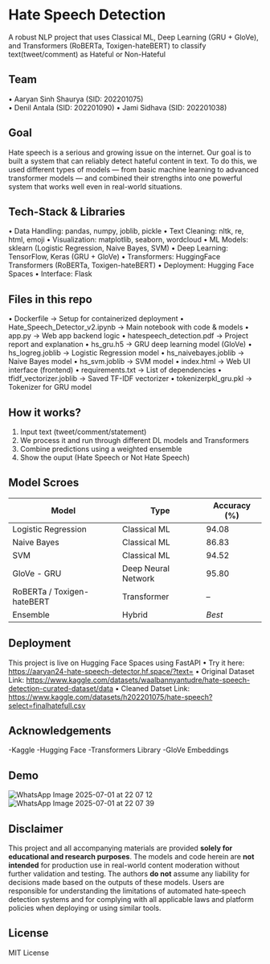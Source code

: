 # Hate Speech Detection
A robust NLP project that uses Classical ML, Deep Learning (GRU + GloVe), and Transformers (RoBERTa, Toxigen-hateBERT) to classify text(tweet/comment) as Hateful or Non-Hateful

## Team
•⁠  ⁠Aaryan Sinh Shaurya (SID: 202201075)  
•⁠  ⁠Denil Antala (SID: 202201090)
•⁠  ⁠Jami Sidhava (SID: 202201038)

## Goal
Hate speech is a serious and growing issue on the internet.
Our goal is to built a system that can reliably detect hateful content in text.
To do this, we used different types of models — from basic machine learning to advanced transformer models — and combined their strengths into one powerful system that works well even in real-world situations.

## Tech-Stack & Libraries
•⁠  ⁠Data Handling: pandas, numpy, joblib, pickle
•⁠  ⁠Text Cleaning: nltk, re, html, emoji
•⁠  ⁠Visualization: matplotlib, seaborn, wordcloud
•⁠  ⁠ML Models: sklearn (Logistic Regression, Naive Bayes, SVM)
•⁠  ⁠Deep Learning: TensorFlow, Keras (GRU + GloVe)
•⁠  ⁠Transformers: HuggingFace Transformers (RoBERTa, Toxigen-hateBERT)
•⁠  ⁠Deployment: Hugging Face Spaces
•⁠  ⁠Interface: Flask

## Files in this repo
•⁠  ⁠Dockerfile → Setup for containerized deployment
•⁠  ⁠Hate_Speech_Detector_v2.ipynb → Main notebook with code & models
•⁠  ⁠app.py → Web app backend logic
•⁠  ⁠hatespeech_detection.pdf → Project report and explanation
•⁠  ⁠hs_gru.h5 → GRU deep learning model (GloVe)
•⁠  ⁠hs_logreg.joblib → 	Logistic Regression model
•⁠  ⁠hs_naivebayes.joblib → 	Naive Bayes model
•⁠  ⁠hs_svm.joblib → 	SVM model
•⁠  ⁠index.html → 	Web UI interface (frontend)
•⁠  ⁠requirements.txt → 	List of dependencies
•⁠  ⁠tfidf_vectorizer.joblib → Saved TF-IDF vectorizer
•⁠  ⁠tokenizerpkl_gru.pkl → 	Tokenizer for GRU model

## How it works? 
1) Input text (tweet/comment/statement) 
2) We process it and run through different DL models and Transformers
3) Combine predictions using a weighted ensemble
4) Show the ouput (Hate Speech or Not Hate Speech)

## Model Scroes
| Model                      | Type                | Accuracy (%) |
| -------------------------- | ------------------- | ------------ |
| Logistic Regression        | Classical ML        | 94.08        |
| Naive Bayes                | Classical ML        | 86.83        |
| SVM                        | Classical ML        | 94.52        |
| GloVe - GRU                | Deep Neural Network | 95.80        |
| RoBERTa / Toxigen-hateBERT | Transformer         | –            |
| Ensemble                   | Hybrid              | *Best*       |

## Deployment
This project is live on Hugging Face Spaces using FastAPI
•⁠  ⁠Try it here: https://aaryan24-hate-speech-detector.hf.space/?text=
•⁠  ⁠Original Dataset Link: https://www.kaggle.com/datasets/waalbannyantudre/hate-speech-detection-curated-dataset/data
•⁠  ⁠Cleaned Datset Link: https://www.kaggle.com/datasets/h202201075/hate-speech?select=finalhatefull.csv

## Acknowledgements
-Kaggle
-Hugging Face
-Transformers Library
-GloVe Embeddings

## Demo

![WhatsApp Image 2025-07-01 at 22 07 12](https://github.com/user-attachments/assets/dd79b289-6ccc-41e5-ba46-16f51f353529)
![WhatsApp Image 2025-07-01 at 22 07 39](https://github.com/user-attachments/assets/51da2eb0-3121-47c2-ac21-e55fd72e6a44)

## Disclaimer
This project and all accompanying materials are provided **solely for educational and research purposes**. The models and code herein are **not intended** for production use in real-world content moderation without further validation and testing. The authors **do not** assume any liability for decisions made based on the outputs of these models. Users are responsible for understanding the limitations of automated hate‑speech detection systems and for complying with all applicable laws and platform policies when deploying or using similar tools.

## License
MIT License
